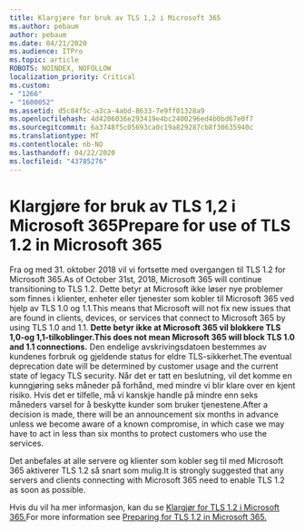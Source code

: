 ```yaml
---
title: Klargjøre for bruk av TLS 1,2 i Microsoft 365
ms.author: pebaum
author: pebaum
ms.date: 04/21/2020
ms.audience: ITPro
ms.topic: article
ROBOTS: NOINDEX, NOFOLLOW
localization_priority: Critical
ms.custom:
- "1266"
- "1600052"
ms.assetid: d5c84f5c-a3ca-4abd-8633-7e9ff01328a9
ms.openlocfilehash: 4d4206036e293419e4bc2400296ed4b0bd67e0f7
ms.sourcegitcommit: 6a3748f5c05693ca0c19a829287cb8f30635940c
ms.translationtype: MT
ms.contentlocale: nb-NO
ms.lasthandoff: 04/22/2020
ms.locfileid: "43785276"
---
```

# <a name="prepare-for-use-of-tls-12-in-microsoft-365"></a><span data-ttu-id="294fe-102">Klargjøre for bruk av TLS 1,2 i Microsoft 365</span><span class="sxs-lookup"><span data-stu-id="294fe-102">Prepare for use of TLS 1.2 in Microsoft 365</span></span>

<span data-ttu-id="294fe-103">Fra og med 31. oktober 2018 vil vi fortsette med overgangen til TLS 1.2 for Microsoft 365.</span><span class="sxs-lookup"><span data-stu-id="294fe-103">As of October 31st, 2018, Microsoft 365 will continue transitioning to TLS 1.2.</span></span> <span data-ttu-id="294fe-104">Dette betyr at Microsoft ikke løser nye problemer som finnes i klienter, enheter eller tjenester som kobler til Microsoft 365 ved hjelp av TLS 1.0 og 1.1.</span><span class="sxs-lookup"><span data-stu-id="294fe-104">This means that Microsoft will not fix new issues that are found in clients, devices, or services that connect to Microsoft 365 by using TLS 1.0 and 1.1.</span></span> <span data-ttu-id="294fe-105">**Dette betyr ikke at Microsoft 365 vil blokkere TLS 1,0-og 1,1-tilkoblinger.**</span><span class="sxs-lookup"><span data-stu-id="294fe-105">**This does not mean Microsoft 365 will block TLS 1.0 and 1.1 connections.**</span></span> <span data-ttu-id="294fe-106">Den endelige avskrivingsdatoen bestemmes av kundenes forbruk og gjeldende status for eldre TLS-sikkerhet.</span><span class="sxs-lookup"><span data-stu-id="294fe-106">The eventual deprecation date will be determined by customer usage and the current state of legacy TLS security.</span></span> <span data-ttu-id="294fe-107">Når det er tatt en beslutning, vil det komme en kunngjøring seks måneder på forhånd, med mindre vi blir klare over en kjent risiko. Hvis det er tilfelle, må vi kanskje handle på mindre enn seks måneders varsel for å beskytte kunder som bruker tjenestene.</span><span class="sxs-lookup"><span data-stu-id="294fe-107">After a decision is made, there will be an announcement six months in advance unless we become aware of a known compromise, in which case we may have to act in less than six months to protect customers who use the services.</span></span>
  
<span data-ttu-id="294fe-108">Det anbefales at alle servere og klienter som kobler seg til med Microsoft 365 aktiverer TLS 1.2 så snart som mulig.</span><span class="sxs-lookup"><span data-stu-id="294fe-108">It is strongly suggested that any servers and clients connecting with Microsoft 365 need to enable TLS 1.2 as soon as possible.</span></span>
  
<span data-ttu-id="294fe-109">Hvis du vil ha mer informasjon, kan du se [Klargjør for TLS 1.2 i Microsoft 365.](https://support.microsoft.com/help/4057306/preparing-for-tls-1-2-in-office-365)</span><span class="sxs-lookup"><span data-stu-id="294fe-109">For more information see [Preparing for TLS 1.2 in Microsoft 365.](https://support.microsoft.com/help/4057306/preparing-for-tls-1-2-in-office-365)</span></span>
  